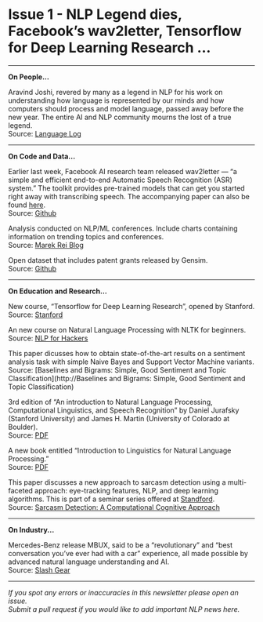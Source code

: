# Issue 1 - NLP Legend dies, Facebook’s wav2letter, Tensorflow for Deep Learning Research …

----------

**On People...**

Aravind Joshi, revered by many as a legend in NLP for his work on understanding how language is represented by our minds and how computers should process and model language, passed away before the new year. The entire AI and NLP community mourns the lost of a true legend.  
Source: [Language Log](http://languagelog.ldc.upenn.edu/nll/?p=36048)


----------

**On Code and Data...**

Earlier last week, Facebook AI research team released wav2letter — “a simple and efficient end-to-end Automatic Speech Recognition (ASR) system.” The toolkit provides pre-trained models that can get you started right away with transcribing speech. The accompanying paper can also be found [here](https://arxiv.org/abs/1609.03193).  
Source: [Github](https://github.com/facebookresearch/wav2letter)

Analysis conducted on NLP/ML conferences. Include charts containing information on trending topics and conferences.  
Source: [Marek Rei Blog](http://www.marekrei.com/blog/ml-nlp-publications-in-2017/)

Open dataset that includes patent grants released by Gensim.  
Source: [Github](https://github.com/RaRe-Technologies/gensim-data/releases/tag/patent-2017)


----------

**On Education and Research...**

New course, “Tensorflow for Deep Learning Research”, opened by Stanford.  
Source: [Stanford](https://web.stanford.edu/class/cs20si/syllabus.html)

An new course on Natural Language Processing with NLTK for beginners.  
Source: [NLP for Hackers](https://nlp.stanford.edu/seminar/)

This paper dicusses how to obtain state-of-the-art results on a sentiment analysis task with simple Naive Bayes and Support Vector Machine variants.  
Source: [Baselines and Bigrams: Simple, Good Sentiment and Topic Classification](http://Baselines and Bigrams: Simple, Good Sentiment and Topic Classification)

3rd edition of “An introduction to Natural Language Processing, Computational Linguistics, and Speech Recognition” by Daniel Jurafsky (Stanford University) and James H. Martin (University of Colorado at Boulder).  
Source: [PDF](https://web.stanford.edu/~jurafsky/slp3/ed3book.pdf)

A new book entitled “Introduction to Linguistics for Natural Language Processing.”  
Source: [PDF](https://nlp.stanford.edu/seminar/)

This paper discusses a new approach to sarcasm detection using a multi-faceted approach: eye-tracking features, NLP, and deep learning algorithms. This is part of a seminar series offered at [Standford](https://nlp.stanford.edu/seminar/).  
Source: [Sarcasm Detection: A Computational Cognitive Approach](https://nlp.stanford.edu/seminar/details/pbhattacharyya.shtml)


----------

**On Industry...**

Mercedes-Benz release MBUX, said to be a “revolutionary” and “best conversation you’ve ever had with a car” experience, all made possible by advanced natural language understanding and AI.  
Source: [Slash Gear](https://www.slashgear.com/mercedes-benz-mbux-infotainment-system-a-revolution-with-ai-natural-language-and-more-09514619/)

----------
*If you spot any errors or inaccuracies in this newsletter please open an issue.*  
*Submit a pull request if you would like to add important NLP news here.*


